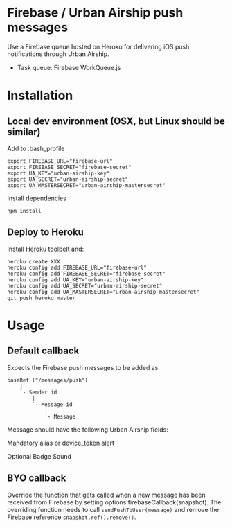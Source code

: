 # Firebase / Urban Airship push messages

Use a Firebase queue hosted on Heroku for delivering iOS push notifications through Urban Airship.

* Task queue: Firebase WorkQueue.js

# Installation

## Local dev environment (OSX, but Linux should be similar)

Add to .bash_profile

    export FIREBASE_URL="firebase-url"
    export FIREBASE_SECRET="firebase-secret"
    export UA_KEY="urban-airship-key"
    export UA_SECRET="urban-airship-secret"
    export UA_MASTERSECRET="urban-airship-mastersecret"

Install dependencies

    npm install


## Deploy to Heroku

Install Heroku toolbelt and:

    heroku create XXX
    heroku config add FIREBASE_URL="firebase-url"
    heroku config add FIREBASE_SECRET="firebase-secret"
    heroku config add UA_KEY="urban-airship-key"
    heroku config add UA_SECRET="urban-airship-secret"
    heroku config add UA_MASTERSECRET="urban-airship-mastersecret"
    git push heroku master


# Usage

## Default callback
Expects the Firebase push messages to be added as 

    baseRef ("/messages/push")
        |
        `- Sender id
            |
            `- Message id
                |
                `- Message

Message should have the following Urban Airship fields:

Mandatory
    alias or device_token
    alert

Optional
    Badge
    Sound


## BYO callback

Override the function that gets called when a new message has been received from Firebase by setting options.firebaseCallback(snapshot).  The overriding function needs to call `sendPushToUser(message)` and remove the Firebase reference `snapshot.ref().remove()`.

